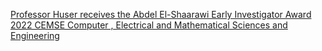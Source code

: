 [Professor Huser receives the Abdel El-Shaarawi Early Investigator Award 2022   CEMSE   Computer , Electrical and Mathematical Sciences and Engineering ](https://qi.tc/qi/10201)